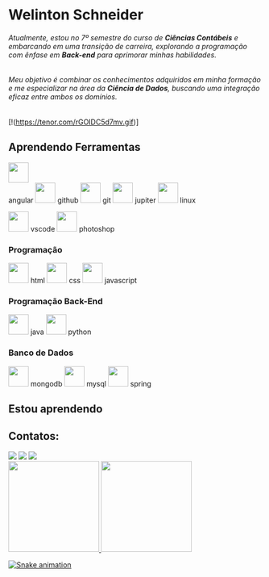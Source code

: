 <h1> Welinton Schneider </h1>

###### Atualmente, estou no 7º semestre do curso de **Ciências Contábeis** e embarcando em uma transição de carreira, explorando a programação com ênfase em **Back-end** para aprimorar minhas habilidades. 
###### Meu objetivo é combinar os conhecimentos adquiridos em minha formação e me especializar na área da **Ciência de Dados**, buscando uma integração eficaz entre ambos os domínios.

[!(https://tenor.com/rGOIDC5d7mv.gif)]
&nbsp;
## Aprendendo Ferramentas

 <img src="https://cdn.jsdelivr.net/gh/devicons/devicon/icons/angularjs/angularjs-plain.svg" width="40" height="40"/> <br/>
 angular <img src="https://cdn.jsdelivr.net/gh/devicons/devicon/icons/github/github-original.svg" width="40" height="40" /> github       <img src="https://cdn.jsdelivr.net/gh/devicons/devicon/icons/git/git-original.svg" width="40" height="40"/> git   <img src="https://cdn.jsdelivr.net/gh/devicons/devicon/icons/jupyter/jupyter-original.svg" width="40" height="40"/> jupiter  <img src="https://cdn.jsdelivr.net/gh/devicons/devicon/icons/linux/linux-original.svg" width="40" height="40"/> linux

  <img src="https://cdn.jsdelivr.net/gh/devicons/devicon/icons/vscode/vscode-original.svg" width="40" height="40"/> vscode <img src="https://cdn.jsdelivr.net/gh/devicons/devicon/icons/photoshop/photoshop-plain.svg" width="40" height="40"/> photoshop
&nbsp;
&nbsp;
### Programação
            
  <img src="https://cdn.jsdelivr.net/gh/devicons/devicon/icons/html5/html5-original.svg" width="40" height="40" /> html <img src="https://cdn.jsdelivr.net/gh/devicons/devicon/icons/css3/css3-original.svg" width="40" height="40"/> css <img src="https://cdn.jsdelivr.net/gh/devicons/devicon/icons/javascript/javascript-original.svg" width="40" height="40"/> javascript
&nbsp;
&nbsp;
&nbsp;
&nbsp;



    
  
### Programação Back-End
  <img src="https://cdn.jsdelivr.net/gh/devicons/devicon/icons/java/java-original.svg" width="40" height="40"/> java <img src="https://cdn.jsdelivr.net/gh/devicons/devicon/icons/python/python-original.svg" width="40" height="40"/> python
  

### Banco de Dados         
 <img src="https://cdn.jsdelivr.net/gh/devicons/devicon/icons/mongodb/mongodb-original.svg" width="40" height="40" /> mongodb  <img src="https://cdn.jsdelivr.net/gh/devicons/devicon/icons/mysql/mysql-original.svg" width="40" height="40" /> mysql <img src="https://cdn.jsdelivr.net/gh/devicons/devicon/icons/spring/spring-original.svg" width="40" height="40"/> spring
            
     
          
  ## Estou aprendendo
          
          
          
          
          
  ## Contatos:

<div>
<a href="https://instagram.com/welintonschneider" target="_blank"><img loading="lazy" src="https://img.shields.io/badge/-Instagram-%23E4405F?style=for-the-badge&logo=instagram&logoColor=white" target="_blank"></a>
<a href = "mailto:welintonschneider@hotmail.com"><img loading="lazy" src="https://img.shields.io/badge/Gmail-D14836?style=for-the-badge&logo=gmail&logoColor=white" target="_blank"></a>
<a href="https://www.linkedin.com/in/welintonschneider" target="_blank"><img loading="lazy" src="https://img.shields.io/badge/-LinkedIn-%230077B5?style=for-the-badge&logo=linkedin&logoColor=white" target="_blank"></a>   
</div>


<div>
<a href="https://github.com/schnanet">
<img loading="lazy" height="180em" src="https://github-readme-stats.vercel.app/api/top-langs/?username=seu-usuário-aqui&layout=compact&langs_count=7&theme=dracula"/>
<img loading="lazy" height="180em" src="https://github-readme-stats.vercel.app/api?username=seu-usuário-aqui&show_icons=true&theme=dracula&include_all_commits=true&count_private=true"/>
</div>

 ![Snake animation](https://github.com/schnanet/schnanet/blob/output/github-contribution-grid-snake.svg)
  

          

